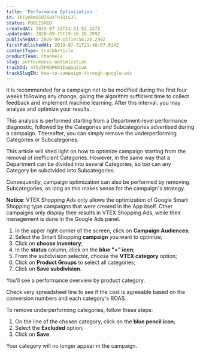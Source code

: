 ```yaml
---
title: 'Performance Optimization '
id: 1kTynkm91DI6kXTnIQiSJS
status: PUBLISHED
createdAt: 2019-07-31T21:31:52.237Z
updatedAt: 2020-09-15T19:56:20.299Z
publishedAt: 2020-09-15T19:56:20.299Z
firstPublishedAt: 2019-07-31T21:48:07.014Z
contentType: trackArticle
productTeam: Channels
slug: performance-optimization
trackId: 47kz5PRQPK0IEaqGqiIuA
trackSlugEN: how-to-campaign-through-google-ads
---
```


It is recommended for a campaign not to be modified during the first four weeks following any change, giving the algorithm sufficient time to collect feedback and implement machine learning. After this interval, you may analyze and optimize your results.

This analysis is performed starting from a Department-level performance diagnostic, followed by the Categories and Subcategories advertised during a campaign. Thereafter, you can simply remove the underperforming Categories or Subcategories.

This article will shed light on how to optimize campaign starting from the removal of inefficient Categories. However, in the same way that a Department can be divided into several Categories, so too can any Category be subdivided into Subcategories.

Consequently, campaign optimization can also be performed by removing Subcategories, as long as this makes sense for the campaign's strategy.

<div class=“ alert alert-warning” >
<strong>Notice</strong>: VTEX Shopping Ads only allows the optimization of Google Smart Shopping type campaigns that were created in the App itself. Other campaigns only display their results in VTEX Shopping Ads, while their management is done in the Google Ads panel.
</div>

1. In the upper right corner of the screen, click on __Campaign Audiences__;
2. Select the Smart Shopping __campaign__ you want to optimize;
3. Click on __choose inventory__;
4. In the __status__ column, click on the __blue "+" icon__;
5. From the subdivision selector, choose the __VTEX category__ option;
6. Click on __Product Groups__ to select all categories;
7. Click on __Save subdivision__. 

You'll see a performance overview by product category.

Check very spreadsheet line to see if the cost is agreeable based on the conversion numbers and each category's ROAS. 

To remove underperforming categories, follow these steps:

1. On the line of the chosen category, click on the __blue pencil icon__;
2. Select the __Excluded__ option;
3. Click on __Save__.

Your category will no longer appear in the campaign.

